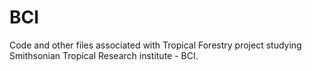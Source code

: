 # BCI
Code and other files associated with Tropical Forestry project studying Smithsonian Tropical Research institute - BCI.
